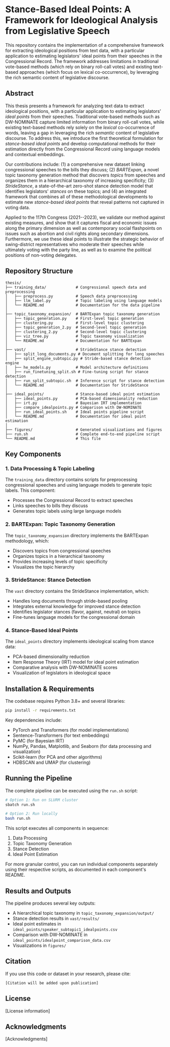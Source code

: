 # Stance-Based Ideal Points: A Framework for Ideological Analysis from Legislative Speech

This repository contains the implementation of a comprehensive framework for extracting ideological positions from text data, with a particular application to estimating legislators' ideal points from their speeches in the Congressional Record. The framework addresses limitations in traditional vote-based methods (which rely on binary roll-call votes) and existing text-based approaches (which focus on lexical co-occurrence), by leveraging the rich semantic content of legislative discourse.

## Abstract

This thesis presents a framework for analyzing text data to extract ideological positions, with a particular application to estimating legislators' *ideal points* from their speeches. Traditional vote-based methods such as DW-NOMINATE capture limited information from binary roll-call votes, while existing text-based methods rely solely on the *lexical* co-occurrence of words, leaving a gap in leveraging the rich *semantic* content of legislative discourse. To address this, we introduce the first theoretical formulation for *stance-based ideal points* and develop computational methods for their estimation directly from the Congressional Record using language models and contextual embeddings.

Our contributions include: (1) a comprehensive new dataset linking congressional speeches to the bills they discuss; (2) *BARTExpan*, a novel topic taxonomy generation method that discovers *topics* from speeches and organizes them in a hierarchical taxonomy of increasing specificity; (3) *StrideStance*, a state-of-the-art zero-shot stance detection model that identifies legislators' *stances* on these topics; and (4) an integrated framework that combines all of these methodological developments to estimate new *stance-based ideal points* that reveal patterns not captured in voting data.

Applied to the 117th Congress (2021--2023), we validate our method against existing measures, and show that it captures fiscal and economic issues along the primary dimension as well as contemporary social flashpoints on issues such as abortion and civil rights along secondary dimensions. Furthermore, we use these ideal points to illustrate the strategic behavior of swing-district representatives who moderate their speeches while ultimately voting with the party line, as well as to examine the political positions of non-voting delegates.

## Repository Structure

```
thesis/
├── training_data/             # Congressional speech data and preprocessing
│   ├── preprocess.py          # Speech data preprocessing
│   ├── llm_label.py           # Topic labeling using language models
│   └── README.md              # Documentation for the data pipeline
│
├── topic_taxonomy_expansion/  # BARTExpan topic taxonomy generation
│   ├── topic_generation.py    # First-level topic generation
│   ├── clustering.py          # First-level topic clustering
│   ├── topic_generation_2.py  # Second-level topic generation
│   ├── clustering_2.py        # Second-level topic clustering
│   ├── viz_tree.py            # Topic taxonomy visualization
│   └── README.md              # Documentation for BARTExpan
│
├── vast/                      # StrideStance stance detection
│   ├── split_long_documents.py # Document splitting for long speeches
│   ├── split_engine_subtopic.py # Stride-based stance detection engine
│   ├── he_models.py           # Model architecture definitions
│   ├── run_finetuning_split.sh # Fine-tuning script for stance detection
│   ├── run_split_subtopic.sh  # Inference script for stance detection
│   └── README.md              # Documentation for StrideStance
│
├── ideal_points/              # Stance-based ideal point estimation
│   ├── ideal_points.py        # PCA-based dimensionality reduction
│   ├── irt.py                 # Bayesian IRT implementation
│   ├── compare_idealpoints.py # Comparison with DW-NOMINATE
│   ├── run_ideal_points.sh    # Ideal points pipeline script
│   └── README.md              # Documentation for ideal point estimation
│
├── figures/                   # Generated visualizations and figures
├── run.sh                     # Complete end-to-end pipeline script
└── README.md                  # This file
```

## Key Components

### 1. Data Processing & Topic Labeling

The `training_data` directory contains scripts for preprocessing congressional speeches and using language models to generate topic labels. This component:
- Processes the Congressional Record to extract speeches
- Links speeches to bills they discuss
- Generates topic labels using large language models

### 2. BARTExpan: Topic Taxonomy Generation

The `topic_taxonomy_expansion` directory implements the BARTExpan methodology, which:
- Discovers topics from congressional speeches
- Organizes topics in a hierarchical taxonomy
- Provides increasing levels of topic specificity
- Visualizes the topic hierarchy

### 3. StrideStance: Stance Detection

The `vast` directory contains the StrideStance implementation, which:
- Handles long documents through stride-based pooling
- Integrates external knowledge for improved stance detection
- Identifies legislator stances (favor, against, neutral) on topics
- Fine-tunes language models for the congressional domain

### 4. Stance-Based Ideal Points

The `ideal_points` directory implements ideological scaling from stance data:
- PCA-based dimensionality reduction
- Item Response Theory (IRT) model for ideal point estimation
- Comparative analysis with DW-NOMINATE scores
- Visualization of legislators in ideological space

## Installation & Requirements

The codebase requires Python 3.8+ and several libraries:

```bash
pip install -r requirements.txt
```

Key dependencies include:
- PyTorch and Transformers (for model implementations)
- Sentence-Transformers (for text embeddings)
- PyMC (for Bayesian IRT)
- NumPy, Pandas, Matplotlib, and Seaborn (for data processing and visualization)
- Scikit-learn (for PCA and other algorithms)
- HDBSCAN and UMAP (for clustering)

## Running the Pipeline

The complete pipeline can be executed using the `run.sh` script:

```bash
# Option 1: Run on SLURM cluster
sbatch run.sh

# Option 2: Run locally
bash run.sh
```

This script executes all components in sequence:
1. Data Processing
2. Topic Taxonomy Generation
3. Stance Detection
4. Ideal Point Estimation

For more granular control, you can run individual components separately using their respective scripts, as documented in each component's README.

## Results and Outputs

The pipeline produces several key outputs:
- A hierarchical topic taxonomy in `topic_taxonomy_expansion/output/`
- Stance detection results in `vast/results/`
- Ideal point estimates in `ideal_points/speaker_subtopic1_idealpoints.csv`
- Comparison with DW-NOMINATE in `ideal_points/idealpoint_comparison_data.csv`
- Visualizations in `figures/`

## Citation

If you use this code or dataset in your research, please cite:

```
[Citation will be added upon publication]
```

## License

[License information]

## Acknowledgments

[Acknowledgments]